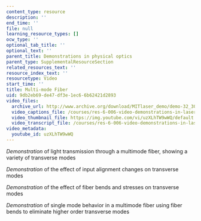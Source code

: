 ```yaml
---
content_type: resource
description: ''
end_time: ''
file: null
learning_resource_types: []
ocw_type: ''
optional_tab_title: ''
optional_text: ''
parent_title: Demonstrations in physical optics
parent_type: SupplementalResourceSection
related_resources_text: ''
resource_index_text: ''
resourcetype: Video
start_time: ''
title: Multi-mode Fiber
uid: 9db2eb69-de47-df3e-1ec6-6b62421d2893
video_files:
  archive_url: http://www.archive.org/download/MITlaser_demo/demo-32_300k.mp4
  video_captions_file: /courses/res-6-006-video-demonstrations-in-lasers-and-optics-spring-2008/698d7846125b59a0b3afb825ccf8dab7_uzXLhTW9wWQ.vtt
  video_thumbnail_file: https://img.youtube.com/vi/uzXLhTW9wWQ/default.jpg
  video_transcript_file: /courses/res-6-006-video-demonstrations-in-lasers-and-optics-spring-2008/956333dab57e965d391af05f1aca9014_uzXLhTW9wWQ.pdf
video_metadata:
  youtube_id: uzXLhTW9wWQ
---
```


_Demonstration_ of light transmission through a multimode fiber, showing a variety of transverse modes

_Demonstration_ of the effect of input alignment changes on transverse modes

_Demonstration_ of the effect of fiber bends and stresses on transverse modes

_Demonstration_ of single mode behavior in a multimode fiber using fiber bends to eliminate higher order transverse modes



